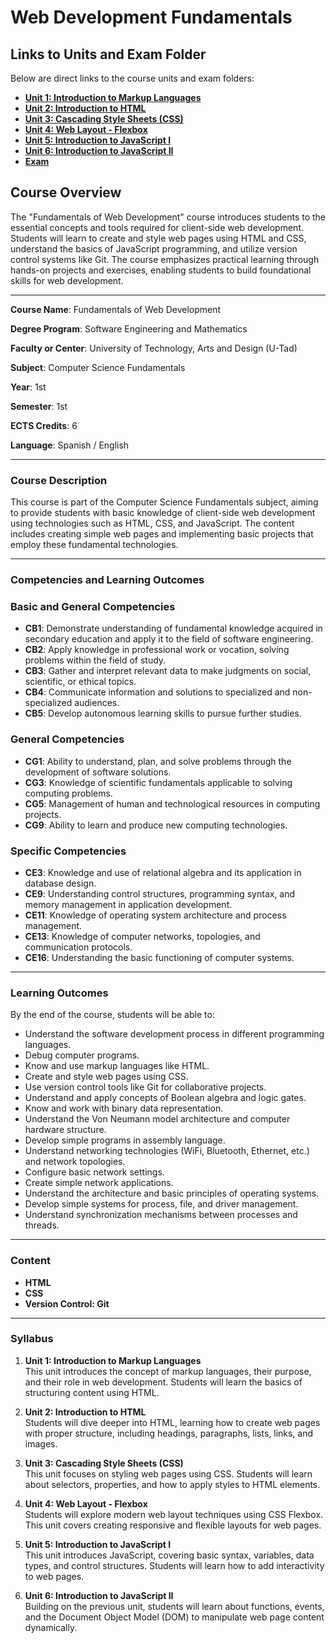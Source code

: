# Web Development Fundamentals 

## **Links to Units and Exam Folder**

Below are direct links to the course units and exam folders:

- [**Unit 1: Introduction to Markup Languages**](U1/)
- [**Unit 2: Introduction to HTML**](U2/)
- [**Unit 3: Cascading Style Sheets (CSS)**](U3/)
- [**Unit 4: Web Layout - Flexbox**](U4/)
- [**Unit 5: Introduction to JavaScript I**](U5/)
- [**Unit 6: Introduction to JavaScript II**](U6/)
- [**Exam**](EXAM/)

## **Course Overview**

The "Fundamentals of Web Development" course introduces students to the essential concepts and tools required for client-side web development. Students will learn to create and style web pages using HTML and CSS, understand the basics of JavaScript programming, and utilize version control systems like Git. The course emphasizes practical learning through hands-on projects and exercises, enabling students to build foundational skills for web development.

---

**Course Name**: Fundamentals of Web Development

**Degree Program**: Software Engineering and Mathematics

**Faculty or Center**: University of Technology, Arts and Design (U-Tad)

**Subject**: Computer Science Fundamentals

**Year**: 1st

**Semester**: 1st

**ECTS Credits**: 6

**Language**: Spanish / English

---

### **Course Description**

This course is part of the Computer Science Fundamentals subject, aiming to provide students with basic knowledge of client-side web development using technologies such as HTML, CSS, and JavaScript. The content includes creating simple web pages and implementing basic projects that employ these fundamental technologies.

---

### **Competencies and Learning Outcomes**

### **Basic and General Competencies**

- **CB1**: Demonstrate understanding of fundamental knowledge acquired in secondary education and apply it to the field of software engineering.
- **CB2**: Apply knowledge in professional work or vocation, solving problems within the field of study.
- **CB3**: Gather and interpret relevant data to make judgments on social, scientific, or ethical topics.
- **CB4**: Communicate information and solutions to specialized and non-specialized audiences.
- **CB5**: Develop autonomous learning skills to pursue further studies.

### **General Competencies**

- **CG1**: Ability to understand, plan, and solve problems through the development of software solutions.
- **CG3**: Knowledge of scientific fundamentals applicable to solving computing problems.
- **CG5**: Management of human and technological resources in computing projects.
- **CG9**: Ability to learn and produce new computing technologies.

### **Specific Competencies**

- **CE3**: Knowledge and use of relational algebra and its application in database design.
- **CE9**: Understanding control structures, programming syntax, and memory management in application development.
- **CE11**: Knowledge of operating system architecture and process management.
- **CE13**: Knowledge of computer networks, topologies, and communication protocols.
- **CE16**: Understanding the basic functioning of computer systems.

---

### **Learning Outcomes**

By the end of the course, students will be able to:

- Understand the software development process in different programming languages.
- Debug computer programs.
- Know and use markup languages like HTML.
- Create and style web pages using CSS.
- Use version control tools like Git for collaborative projects.
- Understand and apply concepts of Boolean algebra and logic gates.
- Know and work with binary data representation.
- Understand the Von Neumann model architecture and computer hardware structure.
- Develop simple programs in assembly language.
- Understand networking technologies (WiFi, Bluetooth, Ethernet, etc.) and network topologies.
- Configure basic network settings.
- Create simple network applications.
- Understand the architecture and basic principles of operating systems.
- Develop simple systems for process, file, and driver management.
- Understand synchronization mechanisms between processes and threads.

---

### **Content**

- **HTML**
- **CSS**
- **Version Control: Git**

---

### **Syllabus**

1. **Unit 1: Introduction to Markup Languages**  
    This unit introduces the concept of markup languages, their purpose, and their role in web development. Students will learn the basics of structuring content using HTML.

2. **Unit 2: Introduction to HTML**  
    Students will dive deeper into HTML, learning how to create web pages with proper structure, including headings, paragraphs, lists, links, and images.

3. **Unit 3: Cascading Style Sheets (CSS)**  
    This unit focuses on styling web pages using CSS. Students will learn about selectors, properties, and how to apply styles to HTML elements.

4. **Unit 4: Web Layout - Flexbox**  
    Students will explore modern web layout techniques using CSS Flexbox. This unit covers creating responsive and flexible layouts for web pages.

5. **Unit 5: Introduction to JavaScript I**  
    This unit introduces JavaScript, covering basic syntax, variables, data types, and control structures. Students will learn how to add interactivity to web pages.

6. **Unit 6: Introduction to JavaScript II**  
    Building on the previous unit, students will learn about functions, events, and the Document Object Model (DOM) to manipulate web page content dynamically.

